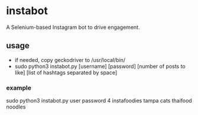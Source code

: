 # instabot
A Selenium-based Instagram bot to drive engagement.
## usage
- if needed, copy geckodriver to /usr/local/bin/
- sudo python3 instabot.py [username] [password] [number of posts to like] [list of hashtags separated by space]
### example
sudo python3 instabot.py user password 4 instafoodies tampa cats thaifood noodles

